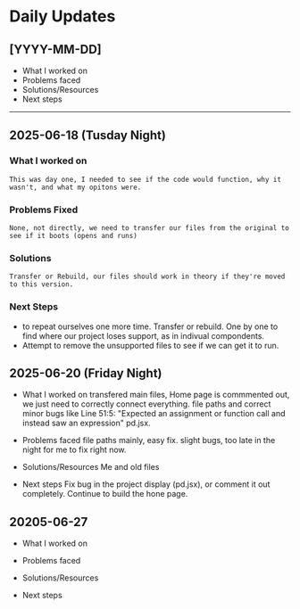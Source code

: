 # Daily Updates

## [YYYY-MM-DD]
- What I worked on
- Problems faced
- Solutions/Resources
- Next steps

---

## 2025-06-18 (Tusday Night)

### What I worked on
    This was day one, I needed to see if the code would function, why it wasn't, and what my opitons were. 

### Problems Fixed
    None, not directly, we need to transfer our files from the original to see if it boots (opens and runs)

### Solutions
    Transfer or Rebuild, our files should work in theory if they're moved to this version. 
### Next Steps
   -  to repeat ourselves one more time. Transfer or rebuild. One by one to find where our project loses support, as in indivual compondents. 
   - Attempt to remove the unsupported files to see if we can get it to run.


## 2025-06-20 (Friday Night)

- What I worked on
    transfered main files, Home page is commmented out, we just need to correctly connect everything. file paths and correct minor bugs like Line 51:5: "Expected an assignment or function call and instead saw an expression" pd.jsx.

- Problems faced
    file paths mainly, easy fix. slight bugs, too late in the night for me to fix right now.
- Solutions/Resources
    Me and old files
- Next steps
    Fix bug in the project display (pd.jsx), or comment it out  completely. Continue to build the hone page. 

## 20205-06-27

- What I worked on


- Problems faced
- Solutions/Resources
- Next steps



